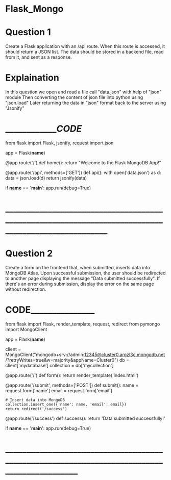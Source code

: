 # Flask_Mongo
# Question 1
Create a Flask application with an /api route. When this route is accessed, it should return a JSON list. The data should be stored in a backend file, read from it, and sent as a response.

# Explaination
In this question we open and read a file call "data.json" with help of "json" module
Then converting the content of json file into python using "json.load"
Later returning the data in "json" format back to the server using "Jsonify"

# ___________________________________________________CODE_______________________________________ # 
from flask import Flask, jsonify, request
import json

app = Flask(__name__)

@app.route('/')
def home():
    return "Welcome to the Flask MongoDB App!"

@app.route('/api', methods=['GET'])
def api():
    with open('data.json') as d:
        data = json.load(d)
    return jsonify(data)

if __name__ == '__main__':
    app.run(debug=True) 
# __________________________________________________________________________________________________ #

# Question 2

Create a form on the frontend that, when submitted, inserts data into MongoDB Atlas. Upon successful submission, the user should be redirected to another page displaying the message "Data submitted successfully". If there's an error during submission, display the error on the same page without redirection.

# ________________________________________CODE_______________________________________________________ #

from flask import Flask, render_template, request, redirect
from pymongo import MongoClient

app = Flask(__name__)

client = MongoClient("mongodb+srv://admin:12345@cluster0.arqzl3c.mongodb.net/?retryWrites=true&w=majority&appName=Cluster0")
db = client['mydatabase']
collection = db['mycollection']


@app.route('/')
def form():
    return render_template('index.html')


@app.route('/submit', methods=['POST'])
def submit():
    name = request.form['name']
    email = request.form['email']
    
    # Insert data into MongoDB
    collection.insert_one({'name': name, 'email': email})
    return redirect('/success')


@app.route('/success')
def success():
    return 'Data submitted successfully!'
 

if __name__ == '__main__':
    app.run(debug=True)
# ___________________________________________________________________________________________ #

